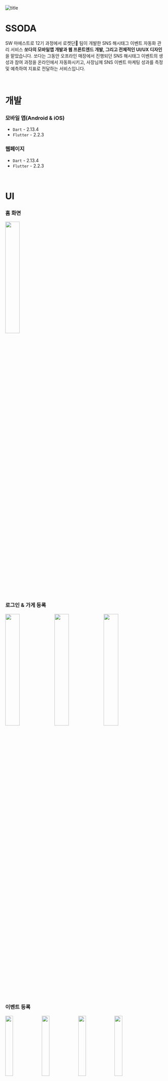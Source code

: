 ![title](https://user-images.githubusercontent.com/72238126/145432713-d5a24db0-215b-4033-b18b-58c420aa35b2.png)

# SSODA

SW 마에스트로 12기 과정에서 로켓단🚀 팀이 개발한 SNS 해시태그 이벤트 자동화 관리 서비스 **쏘다의 모바일앱 개발과 웹 프론트엔드 개발, 그리고 전체적인 UI/UX 디자인**을 맡았습니다. 쏘다는 그동안 오프라인 매장에서 진행되던 SNS 해시태그 이벤트의 생성과 참여 과정을 온라인에서 자동화시키고, 사장님께 SNS 이벤트 마케팅 성과를 측정 및 예측하여 지표로 전달하는 서비스입니다.

<br>

# 개발

### 모바일 앱(Android & iOS)

- `Dart` - 2.13.4
- `Flutter` - 2.2.3

### 웹페이지

- `Dart` - 2.13.4
- `Flutter` - 2.2.3

<br>

# UI

### 홈 화면
<p float="left">
<img width="30%" src="https://user-images.githubusercontent.com/72238126/145433240-528b3ef0-84cc-46b6-b138-97e0164364e6.png">

<br>

### 로그인 & 가게 등록

<p float="left">
<img width="30%" src="https://user-images.githubusercontent.com/72238126/145432896-f98dc431-4a99-48e7-b159-1c4ea8c8e768.png">
<img width="30%" src="https://user-images.githubusercontent.com/72238126/145432953-5c41d3a1-4748-4e1f-9db3-b92f10784af5.png">
<img width="30%" src="https://user-images.githubusercontent.com/72238126/145432959-ce06a9b9-e50f-4411-bc6e-5909598f16f3.png">
</p>

<br>

### 이벤트 등록

<p float="left">
<img width="22%" src="https://user-images.githubusercontent.com/72238126/145433327-8c4eeb7a-dcc9-4d16-9b20-9c274c32c43f.png">
<img width="22%" src="https://user-images.githubusercontent.com/72238126/145433330-09e4eda5-e9b3-4693-a945-93774d23a1fd.png">
<img width="22%" src="https://user-images.githubusercontent.com/72238126/145433333-4496dd0d-dfe3-4c90-a54e-d68847f8ad15.png">
<img width="22%" src="https://user-images.githubusercontent.com/72238126/145433335-12016c5b-0d9d-45dc-9518-33dff4a7a1da.png">
<img width="22%" src="(https://user-images.githubusercontent.com/72238126/145433341-77010281-0304-4941-9839-5132d0c7939e.png">
<img width="22%" src="https://user-images.githubusercontent.com/72238126/145433341-77010281-0304-4941-9839-5132d0c7939e.png">
<img width="22%" src="https://user-images.githubusercontent.com/72238126/145433343-5983cead-7ee5-46bc-ae9c-7f3eb177b552.png">
<img width="22%" src="https://user-images.githubusercontent.com/72238126/145433348-3534f111-15fc-426f-9e85-236853b352bb.png">
</p>

<br>

### 이벤트 확인 및 수정

<p float="left">
<img width="22%" src="https://user-images.githubusercontent.com/72238126/145433885-87876458-1972-4e7d-a3cb-4649d524a335.png">
<img width="22%" src="https://user-images.githubusercontent.com/72238126/145433891-c1348df2-b4f6-417e-8856-3af5c0bf26a9.png">
<img width="22%" src="https://user-images.githubusercontent.com/72238126/145433896-ef452d09-272f-4b0b-bd5e-b0b8e4b05a3f.png">
<img width="22%" src="https://user-images.githubusercontent.com/72238126/145433901-b59be30c-1aef-4c63-879f-17c747f4608f.png">
</p>

<br>

### 마케팅 리포트

<p float="left">
<img width="22%" src="https://user-images.githubusercontent.com/72238126/145434080-111a00d9-9d27-48d1-8ecc-8eb0aa1fa54e.png">
<img width="22%" src="https://user-images.githubusercontent.com/72238126/145434087-d6c64003-9987-4b88-874b-b8c9b67fe023.png">
<img width="22%" src="https://user-images.githubusercontent.com/72238126/145434187-ea9ebe9a-3bf4-43cd-a089-776b42a8a356.png">
<img width="22%" src="https://user-images.githubusercontent.com/72238126/145434190-27797835-2164-4ed4-86c9-4651e5346303.png">
</p>

<br>

### 이벤트 참여

<p float="left">
<img width="22%" src="https://user-images.githubusercontent.com/72238126/145434449-9f423ff7-c45c-4647-b11a-45438ad974ed.png">
<img width="22%" src="https://user-images.githubusercontent.com/72238126/145434395-646a085a-46d8-4179-8d99-d4dbd06bcb05.png">
<img width="22%" src="https://user-images.githubusercontent.com/72238126/145434399-83a84200-67bb-4d77-b739-dbe6bb351ed2.png">
<img width="22%" src="https://user-images.githubusercontent.com/72238126/145434576-3e3eb540-1bd8-436f-bf8c-bc6892363d56.png">
</p>

<br>

### 랭킹 & MY

<p float="left">
<img width="40%" src="https://user-images.githubusercontent.com/72238126/145434785-452e49f4-e288-460d-8c66-87b3c57fec4e.png">
<img width="40%" src="https://user-images.githubusercontent.com/72238126/145434865-d6653480-6f46-4cf4-806d-7fa684a188e8.png">
</p>

<br>

### 서비스 소개 웹페이지

<p float="left">
<img width="30%" src="https://user-images.githubusercontent.com/72238126/145435972-68176c76-78dd-429b-9810-e11d98f73703.png">
<img width="30%" src="https://user-images.githubusercontent.com/72238126/145435988-c8bce79b-c5df-47bf-b682-660916e4e823.png">
<img width="30%" src="https://user-images.githubusercontent.com/72238126/145435994-7f8260f3-e515-4e27-81ad-4d830f81e6af.png">
<img width="30%" src="https://user-images.githubusercontent.com/72238126/145435999-9e860ee9-b308-44d5-a7b8-57aaf8af48af.png">
<img width="30%" src="https://user-images.githubusercontent.com/72238126/145436003-90df9d9d-5557-4fb6-984c-1587db5d2797.png">
<img width="60%" src="https://user-images.githubusercontent.com/72238126/145435983-0e146d77-5946-498d-bdf2-6199a47501e6.png">
</p>

<br>

# SW 특허
<p float="left">
<img width="40%" src="https://user-images.githubusercontent.com/72238126/145436658-252c4c52-730a-4224-842c-cfadd66a11fc.png">
<img width="40%" src="https://user-images.githubusercontent.com/72238126/145436778-221bf761-f4eb-4770-bbd7-d9e2615f0ead.png">
</p>

<br>

# 개발 기간

- 2021.06 - 개발 시작
- 2021.09 - 1차 MVP 배포
- 2021.11 - 2차 최종 배포
- 2021.11 - 개발 종료

<br>

# 팀원

### [yjyoon.dev](https://github.com/yjyoon-dev)
- `flutter`, `dart`, `front-end`, `mobile`, `web`, `ui/ux`

### [mooyoung2309](https://github.com/mooyoung2309)
-  `django`, `python`, `back-end`, `server`, `crawling`

### [iamhge](https://github.com/iamhge)
- `spring`, `java`, `back-end`, `server`, `devops`

<br>

# 팀 레포지토리

> https://github.com/SWM-ROCKETDAN/ssoda

---
